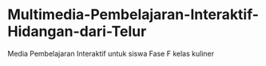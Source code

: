 # Multimedia-Pembelajaran-Interaktif-Hidangan-dari-Telur
Media Pembelajaran Interaktif untuk siswa Fase F kelas kuliner
